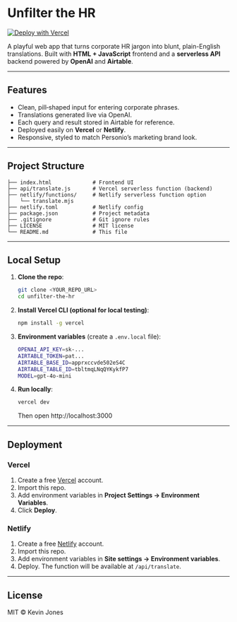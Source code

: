 # Unfilter the HR

[![Deploy with Vercel](https://vercel.com/button)](https://vercel.com/new/clone?repository-url=<YOUR_REPO_URL>&project-name=unfilter-the-hr&repo-name=unfilter-the-hr)

A playful web app that turns corporate HR jargon into blunt, plain-English translations. Built with **HTML + JavaScript** frontend and a **serverless API** backend powered by **OpenAI** and **Airtable**.

---

## Features
- Clean, pill‑shaped input for entering corporate phrases.
- Translations generated live via OpenAI.
- Each query and result stored in Airtable for reference.
- Deployed easily on **Vercel** or **Netlify**.
- Responsive, styled to match Personio’s marketing brand look.

---

## Project Structure
```
├── index.html             # Frontend UI
├── api/translate.js       # Vercel serverless function (backend)
├── netlify/functions/     # Netlify serverless function option
│   └── translate.mjs
├── netlify.toml           # Netlify config
├── package.json           # Project metadata
├── .gitignore             # Git ignore rules
├── LICENSE                # MIT license
└── README.md              # This file
```

---

## Local Setup

1. **Clone the repo**:
   ```bash
   git clone <YOUR_REPO_URL>
   cd unfilter-the-hr
   ```

2. **Install Vercel CLI (optional for local testing)**:
   ```bash
   npm install -g vercel
   ```

3. **Environment variables** (create a `.env.local` file):
   ```bash
   OPENAI_API_KEY=sk-...
   AIRTABLE_TOKEN=pat...
   AIRTABLE_BASE_ID=apprxccvde502eS4C
   AIRTABLE_TABLE_ID=tbltmqLNqQYKykfP7
   MODEL=gpt-4o-mini
   ```

4. **Run locally**:
   ```bash
   vercel dev
   ```
   Then open http://localhost:3000

---

## Deployment

### Vercel
1. Create a free [Vercel](https://vercel.com/signup) account.
2. Import this repo.
3. Add environment variables in **Project Settings → Environment Variables**.
4. Click **Deploy**.

### Netlify
1. Create a free [Netlify](https://app.netlify.com/signup) account.
2. Import this repo.
3. Add environment variables in **Site settings → Environment variables**.
4. Deploy. The function will be available at `/api/translate`.

---

## License

MIT © Kevin Jones

